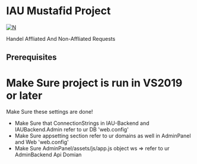 # IAU Mustafid Project 
[![N](https://www.iau.edu.sa/sites/all/themes/uod_base/logo.svg)](https://mustafid.iau.edu.sa/)

Handel Affliated And Non-Affliated Requests 

## Prerequisites
# Make Sure project is run in VS2019 or later
Make Sure these settings are done!
- Make Sure that ConnectionStrings in IAU-Backend and IAUBackend.Admin refer to ur DB 'web.config'
- Make Sure appsetting section refer to ur domains as well in AdminPanel and Web 'web.config'
- Make Sure AdminPanel/assets/js/app.js object ws => refer to ur AdminBackend Api Domian
